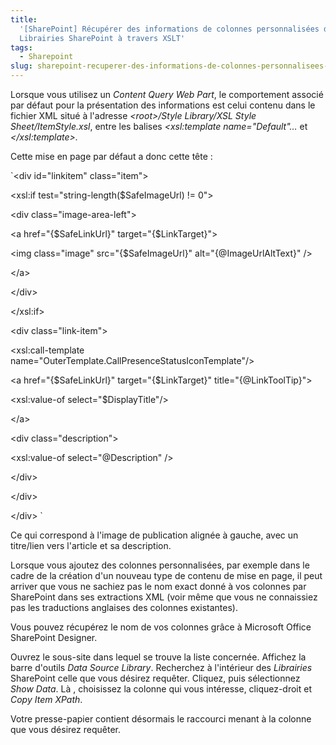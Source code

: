 ```yaml
---
title:
  '[SharePoint] Récupérer des informations de colonnes personnalisées dans des
  Librairies SharePoint à travers XSLT'
tags:
  - Sharepoint
slug: sharepoint-recuperer-des-informations-de-colonnes-personnalisees-dans-des-librairies-sharepoint-a-travers-xslt
---
```


Lorsque vous utilisez un _Content Query Web Part_, le comportement associé par
défaut pour la présentation des informations est celui contenu dans le fichier
XML situé à l&#039;adresse _&lt;root&gt;/Style Library/XSL Style
Sheet/ItemStyle.xsl_, entre les balises _&lt;xsl:template
name=&quot;Default&quot;…_ et _&lt;/xsl:template&gt;._

Cette mise en page par défaut a donc cette tête&nbsp;:

`&lt;div id=&quot;linkitem&quot; class=&quot;item&quot;&gt;

&lt;xsl:if test=&quot;string-length(\$SafeImageUrl)&nbsp;!= 0&quot;&gt;

&lt;div class=&quot;image-area-left&quot;&gt;

&lt;a href=&quot;{$SafeLinkUrl}&quot; target=&quot;{$LinkTarget}&quot;&gt;

&lt;img class=&quot;image&quot; src=&quot;{\$SafeImageUrl}&quot;
alt=&quot;{@ImageUrlAltText}&quot; /&gt;

&lt;/a&gt;

&lt;/div&gt;

&lt;/xsl:if&gt;

&lt;div class=&quot;link-item&quot;&gt;

&lt;xsl:call-template
name=&quot;OuterTemplate.CallPresenceStatusIconTemplate&quot;/&gt;

&lt;a href=&quot;{$SafeLinkUrl}&quot; target=&quot;{$LinkTarget}&quot;
title=&quot;{@LinkToolTip}&quot;&gt;

&lt;xsl:value-of select=&quot;\$DisplayTitle&quot;/&gt;

&lt;/a&gt;

&lt;div class=&quot;description&quot;&gt;

&lt;xsl:value-of select=&quot;@Description&quot; /&gt;

&lt;/div&gt;

&lt;/div&gt;

&lt;/div&gt; `

Ce qui correspond à l'image de publication alignée à gauche, avec un titre/lien
vers l'article et sa description.

Lorsque vous ajoutez des colonnes personnalisées, par exemple dans le cadre de
la création d'un nouveau type de contenu de mise en page, il peut arriver que
vous ne sachiez pas le nom exact donné à vos colonnes par SharePoint dans ses
extractions XML (voir même que vous ne connaissiez pas les traductions anglaises
des colonnes existantes).

Vous pouvez récupérez le nom de vos colonnes gr&acirc;ce à Microsoft Office
SharePoint Designer.

Ouvrez le sous-site dans lequel se trouve la liste concernée. Affichez la barre
d'outils _Data Source Library_. Recherchez à l'intérieur des _Librairies_
SharePoint celle que vous désirez requêter. Cliquez, puis sélectionnez _Show
Data_. Là , choisissez la colonne qui vous intéresse, cliquez-droit et _Copy
Item XPath_.

Votre presse-papier contient désormais le raccourci menant à la colonne que vous
désirez requêter.
